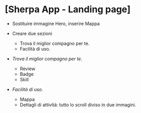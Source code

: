 # [Sherpa App - Landing page]

- Sostituire immagine Hero, inserire Mappa
- Creare due sezioni 
	- Trova il miglior compagno per te.
	- Facilità di uso.

- *Trova il miglior compagno per te.*
	- Review
	- Badge
	- Skill

- *Facilità di uso.*
	- Mappa 
	- Dettagli di attivitá: tutto lo scroll diviso in due immagini.